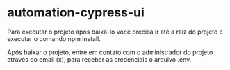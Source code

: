 # automation-cypress-ui
Para executar o projeto após baixá-lo você precisa ir até a raiz do projeto e executar o comando npm install.

Após baixar o projeto, entre em contato com o administrador do projeto através do email (x), para receber as credenciais o arquivo .env.
